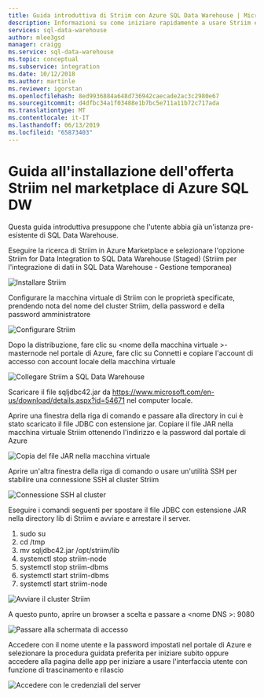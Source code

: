 ```yaml
---
title: Guida introduttiva di Striim con Azure SQL Data Warehouse | Microsoft Docs
description: Informazioni su come iniziare rapidamente a usare Striim e Azure SQL Data Warehouse.
services: sql-data-warehouse
author: mlee3gsd
manager: craigg
ms.service: sql-data-warehouse
ms.topic: conceptual
ms.subservice: integration
ms.date: 10/12/2018
ms.author: martinle
ms.reviewer: igorstan
ms.openlocfilehash: 8ed9936884a648d736942caecade2ac3c2980e67
ms.sourcegitcommit: d4dfbc34a1f03488e1b7bc5e711a11b72c717ada
ms.translationtype: MT
ms.contentlocale: it-IT
ms.lasthandoff: 06/13/2019
ms.locfileid: "65873403"
---
```

# <a name="striim-azure-sql-dw-marketplace-offering-install-guide"></a>Guida all'installazione dell'offerta Striim nel marketplace di Azure SQL DW

Questa guida introduttiva presuppone che l'utente abbia già un'istanza pre-esistente di SQL Data Warehouse.

Eseguire la ricerca di Striim in Azure Marketplace e selezionare l'opzione Striim for Data Integration to SQL Data Warehouse (Staged) (Striim per l'integrazione di dati in SQL Data Warehouse - Gestione temporanea) 

![Installare Striim][install]

Configurare la macchina virtuale di Striim con le proprietà specificate, prendendo nota del nome del cluster Striim, della password e della password amministratore

![Configurare Striim][configure]

Dopo la distribuzione, fare clic su \<nome della macchina virtuale >-masternode nel portale di Azure, fare clic su Connetti e copiare l'account di accesso con account locale della macchina virtuale 

![Collegare Striim a SQL Data Warehouse][connect]

Scaricare il file sqljdbc42.jar da <https://www.microsoft.com/en-us/download/details.aspx?id=54671> nel computer locale. 

Aprire una finestra della riga di comando e passare alla directory in cui è stato scaricato il file JDBC con estensione jar. Copiare il file JAR nella macchina virtuale Striim ottenendo l'indirizzo e la password dal portale di Azure

![Copia del file JAR nella macchina virtuale][copy-jar]

Aprire un'altra finestra della riga di comando o usare un'utilità SSH per stabilire una connessione SSH al cluster Striim

![Connessione SSH al cluster][ssh]

Eseguire i comandi seguenti per spostare il file JDBC con estensione JAR nella directory lib di Striim e avviare e arrestare il server.

   1. sudo su
   2. cd /tmp
   3. mv sqljdbc42.jar /opt/striim/lib
   4. systemctl stop striim-node
   5. systemctl stop striim-dbms
   6. systemctl start striim-dbms
   7. systemctl start striim-node

![Avviare il cluster Striim][start-striim]

A questo punto, aprire un browser a scelta e passare a \<nome DNS >: 9080

![Passare alla schermata di accesso][navigate]

Accedere con il nome utente e la password impostati nel portale di Azure e selezionare la procedura guidata preferita per iniziare subito oppure accedere alla pagina delle app per iniziare a usare l'interfaccia utente con funzione di trascinamento e rilascio

![Accedere con le credenziali del server][login]



[install]: ./media/striim-quickstart/install.png
[configure]: ./media/striim-quickstart/configure.png
[connect]:./media/striim-quickstart/connect.png
[copy-jar]:./media/striim-quickstart/copy-jar.png
[ssh]:./media/striim-quickstart/ssh.png
[start-striim]:./media/striim-quickstart/start-striim.png
[navigate]:./media/striim-quickstart/navigate.png
[login]:./media/striim-quickstart/login.png
